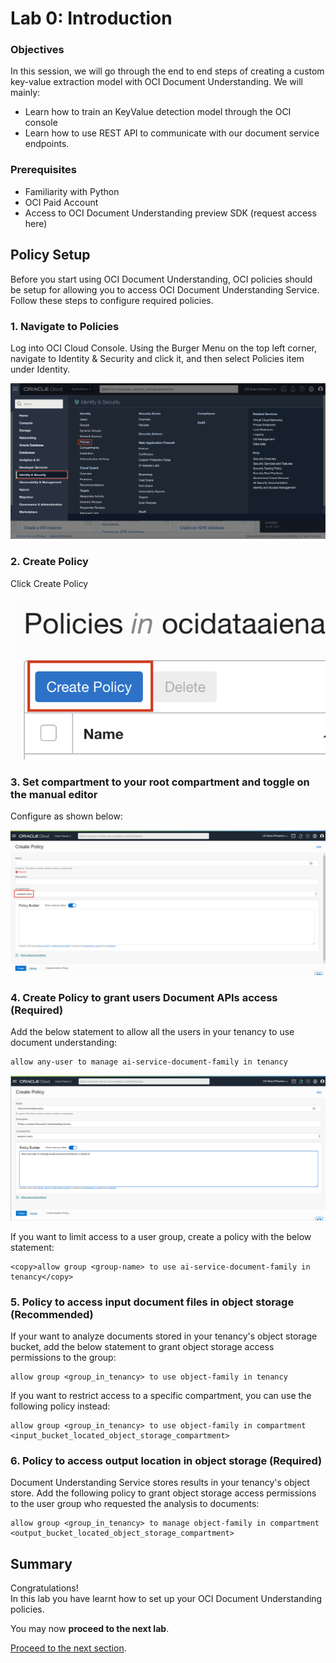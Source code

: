 # Lab 0: Introduction

### Objectives
In this session, we will go through the end to end steps of creating a custom key-value extraction model with OCI Document Understanding. We will mainly:

* Learn how to train an KeyValue detection model through the OCI console
* Learn how to use REST API to communicate with our document service endpoints.


### Prerequisites

* Familiarity with Python
* OCI Paid Account
* Access to OCI Document Understanding preview SDK (request access here)

## Policy Setup
Before you start using OCI Document Understanding, OCI policies should be setup for allowing you to access OCI Document Understanding Service. Follow these steps to configure required policies.

### 1. Navigate to Policies
Log into OCI Cloud Console. Using the Burger Menu on the top left corner, navigate to Identity & Security and click it, and then select Policies item under Identity.

![](./images/policy1.png)

### 2. Create Policy

Click Create Policy

![](./images/policy2.png)

### 3. Set compartment to your root compartment and toggle on the manual editor
    
Configure as shown below: 

![](./images/policy3.PNG)

### 4. Create Policy to grant users Document APIs access (Required)

Add the below statement to allow all the users in your tenancy to use document understanding:
```
allow any-user to manage ai-service-document-family in tenancy
```

![](./images/policy4.PNG)

If you want to limit access to a user group, create a policy with the below statement:
```
<copy>allow group <group-name> to use ai-service-document-family in tenancy</copy>
```

### 5. Policy to access input document files in object storage (Recommended)

If your want to analyze documents stored in your tenancy's object storage bucket, add the below statement to grant object storage access permissions to the group:
```
allow group <group_in_tenancy> to use object-family in tenancy
```
    
If you want to restrict access to a specific compartment, you can use the following policy instead: 
```
allow group <group_in_tenancy> to use object-family in compartment <input_bucket_located_object_storage_compartment>
```

### 6. Policy to access output location in object storage (Required)

Document Understanding Service stores results in your tenancy's object store. Add the following policy to grant object storage access permissions to the user group who requested the analysis to documents:

```
allow group <group_in_tenancy> to manage object-family in compartment <output_bucket_located_object_storage_compartment>
```
## **Summary**

Congratulations! </br>
In this lab you have learnt how to set up your OCI Document Understanding policies.

You may now **proceed to the next lab**.

[Proceed to the next section](#next).

